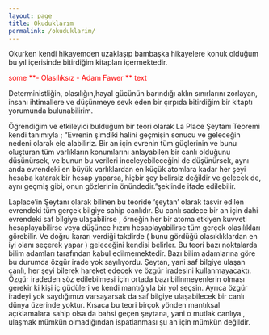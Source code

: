 ```yaml
---
layout: page
title: Okuduklarım
permalink: /okuduklarim/
---
```


Okurken kendi hikayemden uzaklaşıp bambaşka hikayelere konuk olduğum bu yıl içerisinde bitirdiğim kitapları içermektedir.
  
  
  <span style="color:red">some **- Olasılıksız - Adam Fawer ** text</span>
  
   Deterministliğin, olasılığın,hayal gücünün barındığı aklın sınırlarını zorlayan, insanı ihtimallere ve düşünmeye sevk eden bir çırpıda bitirdiğim bir kitaptı yorumunda bulunabilirim.
   
   Öğrendiğim ve etkileyici bulduğum bir teori olarak La Place Şeytanı Teoremi kendi tanımıyla ; “Evrenin şimdiki halini geçmişin sonucu ve geleceğin nedeni olarak ele alabiliriz. Bir an için evrenin tüm güçlerinin ve bunu oluşturan tüm varlıkların konumlarını anlayabilen bir canlı olduğunu düşünürsek, ve bunun bu verileri inceleyebileceğini de düşünürsek, aynı anda evrendeki en büyük varlıklardan en küçük atomlara kadar her şeyi hesaba katarak bir hesap yaparsa, hiçbir şey belirsiz değildir ve gelecek de, aynı geçmiş gibi, onun gözlerinin önündedir.”şeklinde ifade edilebilir.
   
   Laplace’in Şeytanı olarak bilinen bu teoride ‘şeytan’ olarak tasvir edilen evrendeki tüm gerçek bilgiye sahip canlıdır. Bu canlı sadece bir an için dahi evrendeki saf bilgiye ulaşabilirse , örneğin her bir atoma etkiyen kuvveti hesaplayabilirse veya düşünce hızını hesaplayabilirse tüm gerçek olasılıkları görebilir. Ve doğru kararı verdiği takdirde ( bunu gördüğü olasıklıklardan en iyi olanı seçerek yapar ) geleceğini kendisi belirler. Bu teori bazı noktalarda bilim adamları tarafından kabul edilmemektedir. Bazı bilim adamlarına göre bu durumda özgür irade yok sayılıyordu. Şeytan, yani saf bilgiye ulaşan canlı, her şeyi bilerek hareket edecek ve özgür iradesini kullanmayacaktı. Özgür iradeden söz edilebilmesi için ortada bazı bilinmeyenlerin olması gerekir ki kişi iç güdüleri ve kendi mantığıyla bir yol seçsin. Ayrıca özgür iradeyi yok saydığımızı varsayarsak da saf bilgiye ulaşabilecek bir canlı dünya üzerinde yoktur. Kısaca bu teori birçok yönden mantıksal açıklamalara sahip olsa da bahsi geçen şeytana, yani o mutlak canlıya , ulaşmak mümkün olmadığından ispatlanması şu an için mümkün değildir.
   
